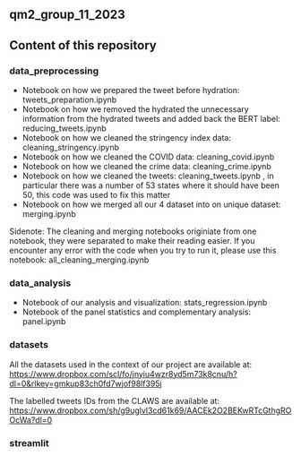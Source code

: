 ## qm2_group_11_2023
## Content of this repository

### data_preprocessing
* Notebook on how we prepared the tweet before hydration: tweets_preparation.ipynb
* Notebook on how we removed the hydrated the unnecessary information from the hydrated tweets and added back the BERT label: reducing_tweets.ipynb
* Notebook on how we cleaned the stringency index data: cleaning_stringency.ipynb
* Notebook on how we cleaned the COVID data: cleaning_covid.ipynb
* Notebook on how we cleaned the crime data: cleaning_crime.ipynb
* Notebook on how we cleaned the tweets: cleaning_tweets.ipynb , in particular there was a number of 53 states where it should have been 50, this code was used to fix this matter
* Notebook on how we merged all our 4 dataset into on unique dataset: merging.ipynb

Sidenote: The cleaning and merging notebooks originiate from one notebook, they were separated to make their reading easier. If you encounter any error with the code when you try to run it, please use this notebook: all_cleaning_merging.ipynb

### data_analysis
* Notebook of our analysis and visualization: stats_regression.ipynb
* Notebook of the panel statistics and complementary analysis: panel.ipynb


### datasets
All the datasets used in the context of our project are available at: 
https://www.dropbox.com/scl/fo/jnyiu4wzr8yd5m73k8cnu/h?dl=0&rlkey=gmkup83ch0fd7wjof98lf395j

The labelled tweets IDs from the CLAWS are available at:
https://www.dropbox.com/sh/g9uglvl3cd61k69/AACEk2O2BEKwRTcGthgROOcWa?dl=0

### streamlit
